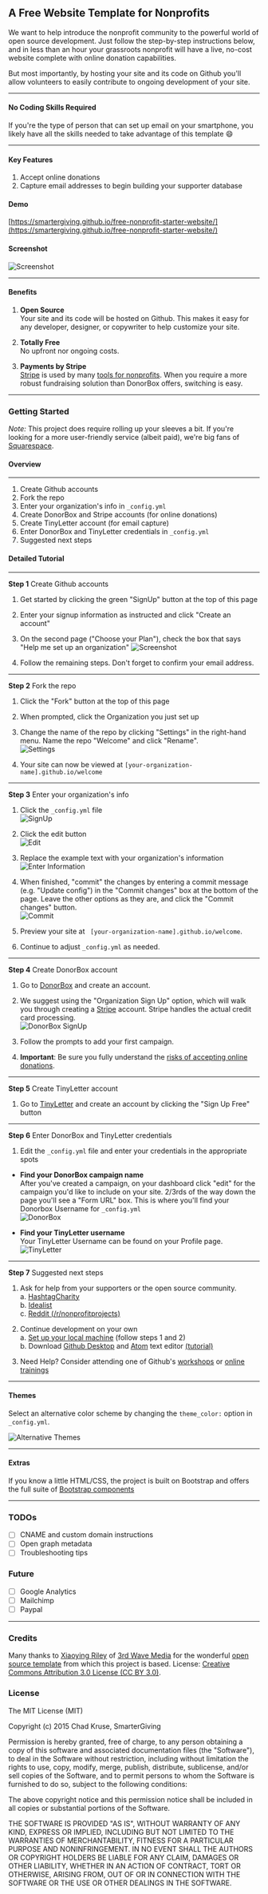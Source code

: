 
## A Free Website Template for Nonprofits
We want to help introduce the nonprofit community to the powerful world of open source development. Just follow the step-by-step instructions below, and in less than an hour your grassroots nonprofit will have a live, no-cost website complete with online donation capabilities.

But most importantly, by hosting your site and its code on Github you'll allow volunteers to easily contribute to ongoing development of your site.  

___
#### No Coding Skills Required  
If you're the type of person that can set up email on your smartphone, you likely have all the skills needed to take advantage of this template :smile:

___

#### Key Features  
1. Accept online donations  
2. Capture email addresses to begin building your supporter database

#### Demo  
[https://smartergiving.github.io/free-nonprofit-starter-website/](https://smartergiving.github.io/free-nonprofit-starter-website/)

#### Screenshot  
![Screenshot](screenshots/screenshot.png?raw=true "Free Nonprofit Starter Template Screenshot")
___
#### Benefits  
1. **Open Source**  
    Your site and its code will be hosted on Github. This makes it easy for any developer, designer, or copywriter to help customize your site.

2. **Totally Free**  
    No upfront nor ongoing costs.    

3. **Payments by Stripe**   
    [Stripe](https://stripe.com/gallery) is used by many [tools for nonprofits](https://stripe.com/docs/integrations#fundraising). When you require a more robust fundraising solution than DonorBox offers, switching is easy.  
___

### Getting Started  
*Note:* This project does require rolling up your sleeves a bit. If you're looking for a more user-friendly service (albeit paid), we're big fans of [Squarespace](https://squarespace.com).
#### Overview  
___
1. Create Github accounts
2. Fork the repo
3. Enter your organization's info in `_config.yml`
4. Create DonorBox and Stripe accounts (for online donations)  
5. Create TinyLetter account (for email capture)  
6. Enter DonorBox and TinyLetter credentials in `_config.yml`
7. Suggested next steps  

#### Detailed Tutorial
___
**Step 1** Create Github accounts  

1. Get started by clicking the green "SignUp" button at the top of this page  

2. Enter your signup information as instructed and click "Create an account"  

3. On the second page ("Choose your Plan"), check the box that says "Help me set up an organization"   ![Screenshot](screenshots/signup.jpg?raw=true "Free Nonprofit Starter Template Screenshot")  
4. Follow the remaining steps. Don't forget to confirm your email address.  

___
**Step 2** Fork the repo  

1. Click the "Fork" button at the top of this page

2. When prompted, click the Organization you just set up  

3. Change the name of the repo by clicking "Settings" in the right-hand menu. Name the repo "Welcome" and click "Rename".  
![Settings](screenshots/settings.jpg?raw=true "Free Nonprofit Starter Template Screenshot")
4. Your site can now be viewed at `[your-organization-name].github.io/welcome`

___
**Step 3** Enter your organization's info

1. Click the `_config.yml` file  
![SignUp](screenshots/config.jpg?raw=true "Create an Account")  
2. Click the edit button  
![Edit](screenshots/edit.jpg?raw=true "Edit")  

3. Replace the example text with your organization's information  
![Enter Information](screenshots/enter_info.jpg?raw=true "Enter Information")

4. When finished, "commit" the changes by entering a commit message (e.g. "Update config") in the "Commit changes" box at the bottom of the page. Leave the other options as they are, and click the "Commit changes" button.  
![Commit](screenshots/commit.jpg?raw=true "Commit")

5. Preview your site at ` [your-organization-name].github.io/welcome`.
6. Continue to adjust `_config.yml` as needed.

___
**Step 4** Create DonorBox account

1. Go to [DonorBox](https://donorbox.org/orgs/new) and create an account.  
2. We suggest using the "Organization Sign Up" option, which will walk you through creating a [Stripe](https://stripe.com/gallery) account. Stripe handles the actual credit card processing.  
![DonorBox SignUp](screenshots/donorbox_signup.jpg?raw=true "DonorBox SignUp")

3. Follow the prompts to add your first campaign.
4. **Important**: Be sure you fully understand the [risks of accepting online donations](https://donorbox.org/nonprofit-blog/on-fraud-prevention/).  

___
**Step 5** Create TinyLetter account  

1. Go to [TinyLetter](http://tinyletter.com/) and create an account by clicking the "Sign Up Free" button  

___
**Step 6** Enter DonorBox and TinyLetter credentials  

1. Edit the `_config.yml` file and enter your credentials in the appropriate spots

  + **Find your DonorBox campaign name**  
After you've created a campaign, on your dashboard click "edit" for the campaign you'd like to include on your site. 2/3rds of the way down the page you'll see a "Form URL" box. This is where you'll find your Donorbox Username for `_config.yml`  
![DonorBox](screenshots/donorbox.jpg?raw=true "DonorBox")   

  + **Find your TinyLetter username**  
Your TinyLetter Username can be found on your Profile page.  
![TinyLetter](screenshots/tinyletter.jpg?raw=true "TinyLetter")

___
**Step 7** Suggested next steps    

1. Ask for help from your supporters or the open source community.    
    a. [HashtagCharity](https://hashtagcharity.org/charities)  
    b. [Idealist](http://www.idealist.org/add-org)  
    c. [Reddit (/r/nonprofitprojects)](https://www.reddit.com/r/nonprofitprojects)

2. Continue development on your own  
    a. [Set up your local machine](http://ramonaharrison.github.io/jekyll/pixyll/technical/git/github/2015/03/09/how-i-built-my-blog/) (follow steps 1 and 2)  
    b. Download [Github Desktop](https://desktop.github.com/) and [Atom](https://atom.io/) text editor [(tutorial)](https://github.com/jwsy/example-website/tree/master#initial-setup)

3. Need Help? Consider attending one of Github's [workshops](http://patchwork.github.io/) or [online trainings](https://training.github.com/classes/)

___
#### Themes
Select an alternative color scheme by changing the `theme_color:` option in `_config.yml`.  

![Alternative Themes](screenshots/themes.png?raw=true "Alternative Themes")  

___
#### Extras  
If you know a little HTML/CSS, the project is built on Bootstrap and offers the full suite of [Bootstrap components](https://smartergiving.github.io/free-nonprofit-starter-website/components-bootstrap.html)
___


### TODOs
- [ ] CNAME and custom domain instructions
- [ ] Open graph metadata
- [ ] Troubleshooting tips

### Future
- [ ] Google Analytics
- [ ] Mailchimp
- [ ] Paypal

___

### Credits  
Many thanks to [Xiaoying Riley](https://www.linkedin.com/in/xiaoying) of [3rd Wave Media](http://themes.3rdwavemedia.com/) for the wonderful [open source template](http://themes.3rdwavemedia.com/website-templates/devaid-free-bootstrap-theme-developers/) from which this project is based. License: [Creative Commons Attribution 3.0 License (CC BY 3.0)](http://creativecommons.org/licenses/by/3.0/).

### License

The MIT License (MIT)

Copyright (c) 2015 Chad Kruse, SmarterGiving

Permission is hereby granted, free of charge, to any person obtaining a copy
of this software and associated documentation files (the "Software"), to deal
in the Software without restriction, including without limitation the rights
to use, copy, modify, merge, publish, distribute, sublicense, and/or sell
copies of the Software, and to permit persons to whom the Software is
furnished to do so, subject to the following conditions:

The above copyright notice and this permission notice shall be included in all
copies or substantial portions of the Software.

THE SOFTWARE IS PROVIDED "AS IS", WITHOUT WARRANTY OF ANY KIND, EXPRESS OR
IMPLIED, INCLUDING BUT NOT LIMITED TO THE WARRANTIES OF MERCHANTABILITY,
FITNESS FOR A PARTICULAR PURPOSE AND NONINFRINGEMENT. IN NO EVENT SHALL THE
AUTHORS OR COPYRIGHT HOLDERS BE LIABLE FOR ANY CLAIM, DAMAGES OR OTHER
LIABILITY, WHETHER IN AN ACTION OF CONTRACT, TORT OR OTHERWISE, ARISING FROM,
OUT OF OR IN CONNECTION WITH THE SOFTWARE OR THE USE OR OTHER DEALINGS IN THE
SOFTWARE.
